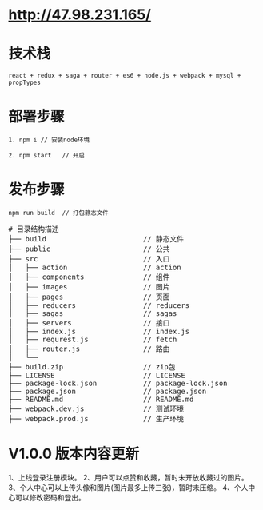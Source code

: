 # http://47.98.231.165/

# 技术栈
    react + redux + saga + router + es6 + node.js + webpack + mysql + propTypes

# 部署步骤
    1. npm i // 安装node环境

    2. npm start   // 开启

# 发布步骤
    npm run build  // 打包静态文件


<pre># 目录结构描述
├── build                       // 静态文件
├── public                      // 公共
├── src                         // 入口
│   ├── action                  // action
│   ├── components              // 组件
│   ├── images                  // 图片
│   ├── pages                   // 页面
│   ├── reducers                // reducers
│   ├── sagas                   // sagas
│   ├── servers                 // 接口
│   ├── index.js                // index.js
│   ├── requrest.js             // fetch
│   ├── router.js               // 路由
│   └── 
├── build.zip                   // zip包
├── LICENSE                     // LICENSE 
├── package-lock.json           // package-lock.json
├── package.json                // package.json
├── README.md                   // README.md
├── webpack.dev.js              // 测试环境
├── webpack.prod.js             // 生产环境
</pre>
# V1.0.0 版本内容更新
1、上线登录注册模块。
2、用户可以点赞和收藏，暂时未开放收藏过的图片。
3、个人中心可以上传头像和图片(图片最多上传三张)，暂时未压缩。
4、个人中心可以修改密码和登出。
